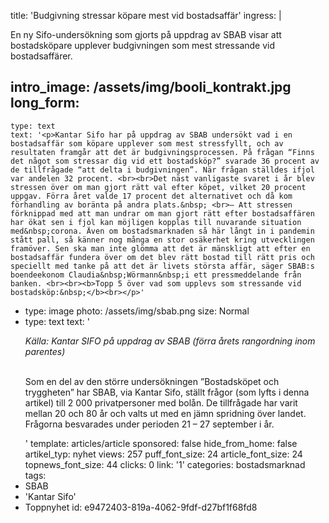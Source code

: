 title: 'Budgivning stressar köpare mest vid bostadsaffär'
ingress: |
  <p>En ny Sifo-undersökning som gjorts på uppdrag av SBAB visar att bostadsköpare upplever budgivningen som mest stressande vid bostadsaffärer.
  </p>
  
intro_image: /assets/img/booli_kontrakt.jpg
long_form:
  -
    type: text
    text: '<p>Kantar Sifo har på uppdrag av SBAB undersökt vad i en bostadsaffär som köpare upplever som mest stressfyllt, och av resultaten framgår att det är budgivningsprocessen. På frågan “Finns det något som stressar dig vid ett bostadsköp?” svarade 36 procent av de tillfrågade “att delta i budgivningen”. När frågan ställdes ifjol var andelen 32 procent. <br><br>Det näst vanligaste svaret i år blev stressen över om man gjort rätt val efter köpet, vilket 20 procent uppgav. Förra året valde 17 procent det alternativet och då kom förhandling av boränta på andra plats.&nbsp; <br>– Att stressen förknippad med att man undrar om man gjort rätt efter bostadsaffären har ökat sen i fjol kan möjligen kopplas till nuvarande situation med&nbsp;corona. Även om bostadsmarknaden så här långt in i pandemin stått pall, så känner nog många en stor osäkerhet kring utvecklingen framöver. Sen ska man inte glömma att det är mänskligt att efter en bostadsaffär fundera över om det blev rätt bostad till rätt pris och speciellt med tanke på att det är livets största affär, säger SBAB:s boendeekonom Claudia&nbsp;Wörmann&nbsp;i ett pressmeddelande från banken. <br><br><b>Topp 5 över vad som upplevs som stressande vid bostadsköp:&nbsp;</b><br></p>'
  -
    type: image
    photo: /assets/img/sbab.png
    size: Normal
  -
    type: text
    text: '<p><i>Källa: Kantar SIFO på uppdrag av SBAB (förra årets rangordning inom parentes)&nbsp;<br><br></i></p><p>Som en del av den större undersökningen ”Bostadsköpet och tryggheten” har SBAB, via Kantar Sifo, ställt frågor (som lyfts i denna artikel) till 2 000 privatpersoner med bolån. De tillfrågade har varit mellan 20 och 80 år och valts ut med en jämn spridning över landet. Frågorna besvarades under perioden 21 – 27 september i år.</p>'
template: articles/article
sponsored: false
hide_from_home: false
artikel_typ: nyhet
views: 257
puff_font_size: 24
article_font_size: 24
topnews_font_size: 44
clicks: 0
link: '1'
categories: bostadsmarknad
tags:
  - SBAB
  - 'Kantar Sifo'
  - Toppnyhet
id: e9472403-819a-4062-9fdf-d27bf1f68fd8
